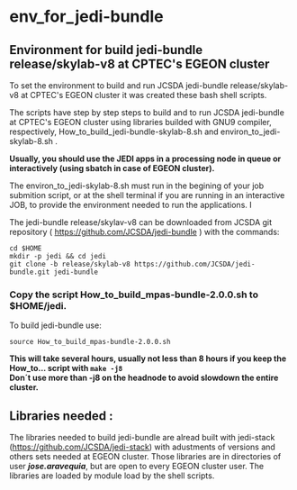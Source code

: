 # env_for_jedi-bundle

## Environment for build jedi-bundle release/skylab-v8 at CPTEC's EGEON cluster

To set the environment to build and run JCSDA jedi-bundle release/skylab-v8 at CPTEC's EGEON cluster it was created these bash shell scripts.

The scripts have step by step steps to build and to run JCSDA jedi-bundle at CPTEC's EGEON cluster using libraries builded with GNU9 compiler, respectively, How_to_build_jedi-bundle-skylab-8.sh and environ_to_jedi-skylab-8.sh .

**Usually, you should use the JEDI apps in a processing node in queue or interactively (using sbatch in case of EGEON cluster).**

The environ_to_jedi-skylab-8.sh must run in the begining of your job submition script, or at the shell terminal if you are running in an interactive JOB, to provide the environment needed to run the applications. I

The jedi-bundle release/skylav-v8 can be downloaded from JCSDA git repository ( https://github.com/JCSDA/jedi-bundle ) with the commands:
```
cd $HOME
mkdir -p jedi && cd jedi
git clone -b release/skylab-v8 https://github.com/JCSDA/jedi-bundle.git jedi-bundle  
```

### Copy the script How_to_build_mpas-bundle-2.0.0.sh to $HOME/jedi.

To build jedi-bundle use:

```
source How_to_build_mpas-bundle-2.0.0.sh 
```

**This will take several hours, usually not less than 8 hours if you keep the How_to... script with 
```make -j8```  
Don´t use more than -j8 on the headnode to avoid slowdown the entire cluster.**  


## Libraries needed :
The libraries needed to build jedi-bundle are alread built with jedi-stack (https://github.com/JCSDA/jedi-stack) with adustments of versions and others sets needed at EGEON cluster. Those libraries are in directories of user __*jose.aravequia*__, but are open to every  EGEON cluster user. The libraries are loaded by module load by the shell scripts. 
